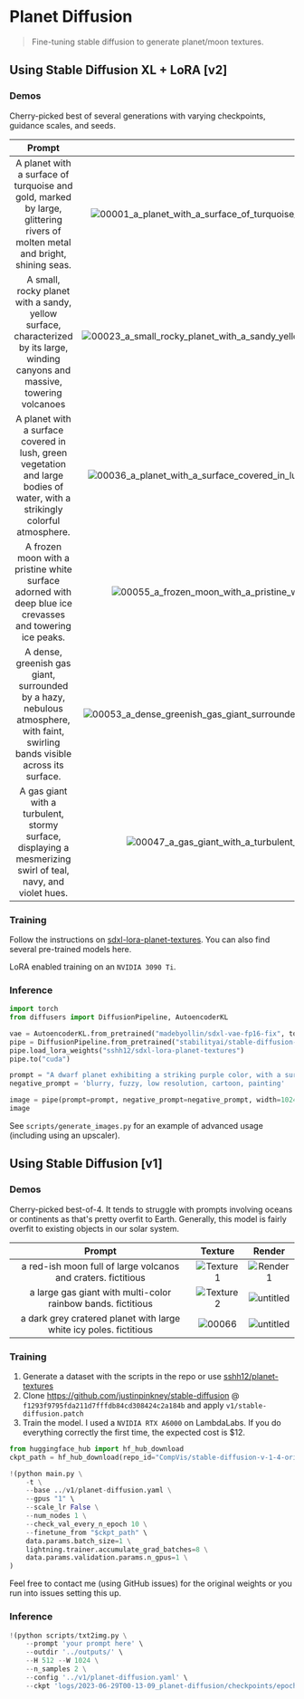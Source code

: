 # Planet Diffusion

> Fine-tuning stable diffusion to generate planet/moon textures.

## Using Stable Diffusion XL + LoRA [v2]

### Demos

Cherry-picked best of several generations with varying checkpoints, guidance scales, and seeds.

|                                                             Prompt                                                              |                                                                                                                    Texture                                                                                                                    |                                                                                                                        Render                                                                                                                        |
| :-----------------------------------------------------------------------------------------------------------------------------: | :-------------------------------------------------------------------------------------------------------------------------------------------------------------------------------------------------------------------------------------------: | :--------------------------------------------------------------------------------------------------------------------------------------------------------------------------------------------------------------------------------------------------: |
|   A planet with a surface of turquoise and gold, marked by large, glittering rivers of molten metal and bright, shining seas.   |  ![00001_a_planet_with_a_surface_of_turquoise_and_gold_marked_by_large_glittering_rivers_of_molten_metal_and_bright_shining_seas_1300_15_0](https://github.com/sshh12/planet-diffusion/assets/6625384/e6b122df-f433-415a-a5b5-c2915e32210a)   |  ![00001_a_planet_with_a_surface_of_turquoise_and_gold_marked_by_large_glittering_rivers_of_molten_metal_and_bright_shining_seas_1300_15_0-render](https://github.com/sshh12/planet-diffusion/assets/6625384/56f36693-5e73-4301-95d9-b9bca233c1d2)   |
| A small, rocky planet with a sandy, yellow surface, characterized by its large, winding canyons and massive, towering volcanoes | ![00023_a_small_rocky_planet_with_a_sandy_yellow_surface_characterized_by_its_large_winding_canyons_and_massive_towering_volcanoes_1300_20_0](https://github.com/sshh12/planet-diffusion/assets/6625384/36fb05c3-de4b-4e79-885a-ac9162e7de30) | ![00023_a_small_rocky_planet_with_a_sandy_yellow_surface_characterized_by_its_large_winding_canyons_and_massive_towering_volcanoes_1300_20_0-render](https://github.com/sshh12/planet-diffusion/assets/6625384/f66e329d-129b-4d53-a811-634e4fe27c66) |
|   A planet with a surface covered in lush, green vegetation and large bodies of water, with a strikingly colorful atmosphere.   |  ![00036_a_planet_with_a_surface_covered_in_lush_green_vegetation_and_large_bodies_of_water_with_a_strikingly_colorful_atmosphere_2000_15_0](https://github.com/sshh12/planet-diffusion/assets/6625384/84c526ad-4324-4536-a5a7-e635b5b047a4)  |  ![00036_a_planet_with_a_surface_covered_in_lush_green_vegetation_and_large_bodies_of_water_with_a_strikingly_colorful_atmosphere_2000_15_0-render](https://github.com/sshh12/planet-diffusion/assets/6625384/c816272a-ae5e-44d9-aae9-d6fd94ee3f7d)  |
|            A frozen moon with a pristine white surface adorned with deep blue ice crevasses and towering ice peaks.             |         ![00055_a_frozen_moon_with_a_pristine_white_surface_adorned_with_deep_blue_ice_crevasses_and_towering_ice_peaks_2000_15_100](https://github.com/sshh12/planet-diffusion/assets/6625384/1045cb36-e6c2-407e-8dfe-ccacda92c5ac)          |         ![00055_a_frozen_moon_with_a_pristine_white_surface_adorned_with_deep_blue_ice_crevasses_and_towering_ice_peaks_2000_15_100-render](https://github.com/sshh12/planet-diffusion/assets/6625384/acae483b-11de-4fe0-8166-1b1839faa7bf)          |
| A dense, greenish gas giant, surrounded by a hazy, nebulous atmosphere, with faint, swirling bands visible across its surface.  |  ![00053_a_dense_greenish_gas_giant_surrounded_by_a_hazy_nebulous_atmosphere_with_faint_swirling_bands_visible_across_its_surface_1500_15_0](https://github.com/sshh12/planet-diffusion/assets/6625384/0770cb6e-9d60-4761-9ec8-4d4dcba225ec)  |  ![00053_a_dense_greenish_gas_giant_surrounded_by_a_hazy_nebulous_atmosphere_with_faint_swirling_bands_visible_across_its_surface_1500_15_0-render](https://github.com/sshh12/planet-diffusion/assets/6625384/d7ab70a2-9d55-46e5-9070-45b46b11037e)  |
|          A gas giant with a turbulent, stormy surface, displaying a mesmerizing swirl of teal, navy, and violet hues.           |          ![00047_a_gas_giant_with_a_turbulent_stormy_surface_displaying_a_mesmerizing_swirl_of_teal_navy_and_violet_hues_1300_15_0](https://github.com/sshh12/planet-diffusion/assets/6625384/04ac655e-22b3-4d4d-b80a-81dea4c7aed4)           |          ![00047_a_gas_giant_with_a_turbulent_stormy_surface_displaying_a_mesmerizing_swirl_of_teal_navy_and_violet_hues_1300_15_0-render](https://github.com/sshh12/planet-diffusion/assets/6625384/510849cb-24c5-4d25-ae99-6fb26d4eea02)           |

### Training

Follow the instructions on [sdxl-lora-planet-textures](https://huggingface.co/sshh12/sdxl-lora-planet-textures). You can also find several pre-trained models here.

LoRA enabled training on an `NVIDIA 3090 Ti`.

### Inference

```py
import torch
from diffusers import DiffusionPipeline, AutoencoderKL

vae = AutoencoderKL.from_pretrained("madebyollin/sdxl-vae-fp16-fix", torch_dtype=torch.float16)
pipe = DiffusionPipeline.from_pretrained("stabilityai/stable-diffusion-xl-base-1.0", vae=vae, torch_dtype=torch.float16, variant="fp16", use_safetensors=True)
pipe.load_lora_weights("sshh12/sdxl-lora-planet-textures")
pipe.to("cuda")

prompt = "A dwarf planet exhibiting a striking purple color, with a surface peppered with craters and towering ice formations"
negative_prompt = 'blurry, fuzzy, low resolution, cartoon, painting'

image = pipe(prompt=prompt, negative_prompt=negative_prompt, width=1024, height=512).images[0]
image
```

See `scripts/generate_images.py` for an example of advanced usage (including using an upscaler).

## Using Stable Diffusion [v1]

### Demos

Cherry-picked best-of-4. It tends to struggle with prompts involving oceans or continents as that's pretty overfit to Earth. Generally, this model is fairly overfit to existing objects in our solar system.

|                               Prompt                               |                                                   Texture                                                   |                                                   Render                                                    |
| :----------------------------------------------------------------: | :---------------------------------------------------------------------------------------------------------: | :---------------------------------------------------------------------------------------------------------: |
|   a red-ish moon full of large volcanos and craters. fictitious    | ![Texture1](https://github.com/sshh12/planet-diffusion/assets/6625384/53a5344c-677a-4e12-a797-7e4336137e17) | ![Render1](https://github.com/sshh12/planet-diffusion/assets/6625384/dc4168c5-7d32-407f-8960-d4fc1b743ab3)  |
|    a large gas giant with multi-color rainbow bands. fictitious    | ![Texture2](https://github.com/sshh12/planet-diffusion/assets/6625384/99497404-a5d4-4b43-b516-a63b67f281a2) | ![untitled](https://github.com/sshh12/planet-diffusion/assets/6625384/6800cd5d-65dc-4fc8-87b3-3ddb6d604907) |
| a dark grey cratered planet with large white icy poles. fictitious |  ![00066](https://github.com/sshh12/planet-diffusion/assets/6625384/b4a57ebd-782e-4fef-a61e-c15a6cb78de1)   | ![untitled](https://github.com/sshh12/planet-diffusion/assets/6625384/f263a245-8c77-4e09-83de-69e6a21d2660) |

### Training

1. Generate a dataset with the scripts in the repo or use [sshh12/planet-textures](https://huggingface.co/datasets/sshh12/planet-textures)
2. Clone https://github.com/justinpinkney/stable-diffusion @ `f1293f9795fda211d7fffdb84cd308424c2a184b` and apply `v1/stable-diffusion.patch`
3. Train the model. I used a `NVIDIA RTX A6000` on LambdaLabs. If you do everything correctly the first time, the expected cost is $12.

```python
from huggingface_hub import hf_hub_download
ckpt_path = hf_hub_download(repo_id="CompVis/stable-diffusion-v-1-4-original", filename="sd-v1-4-full-ema.ckpt")

!(python main.py \
    -t \
    --base ../v1/planet-diffusion.yaml \
    --gpus "1" \
    --scale_lr False \
    --num_nodes 1 \
    --check_val_every_n_epoch 10 \
    --finetune_from "$ckpt_path" \
    data.params.batch_size=1 \
    lightning.trainer.accumulate_grad_batches=8 \
    data.params.validation.params.n_gpus=1 \
)
```

Feel free to contact me (using GitHub issues) for the original weights or you run into issues setting this up.

### Inference

```python
!(python scripts/txt2img.py \
    --prompt 'your prompt here' \
    --outdir '../outputs/' \
    --H 512 --W 1024 \
    --n_samples 2 \
    --config '../v1/planet-diffusion.yaml' \
    --ckpt 'logs/2023-06-29T00-13-09_planet-diffusion/checkpoints/epoch=000249.ckpt')
```
